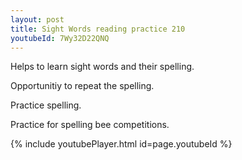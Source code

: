 ```yaml
---
layout: post
title: Sight Words reading practice 210
youtubeId: 7Wy32D22QNQ
---
```

 
 
Helps to learn sight words and their spelling.

Opportunitiy to repeat the spelling. 

Practice spelling. 
 
Practice for spelling bee competitions. 
 
{% include youtubePlayer.html id=page.youtubeId %}
 
 
